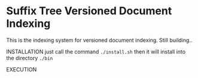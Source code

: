 Suffix Tree Versioned Document Indexing
========================================

This is the indexing system for versioned document indexing.
Still building..

INSTALLATION
  just call the command ```./install.sh```
  then it will install into the directory ```./bin```

EXECUTION
  
